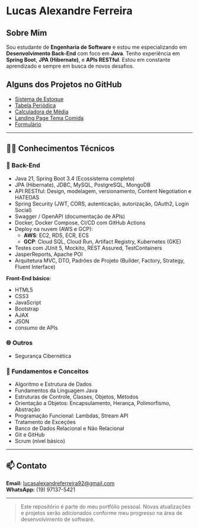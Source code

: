 # Lucas Alexandre Ferreira

## Sobre Mim

Sou estudante de **Engenharia de Software** e estou me especializando em **Desenvolvimento Back-End** com foco em **Java**. Tenho experiência em **Spring Boot**, **JPA (Hibernate)**, e **APIs RESTful**. Estou em constante aprendizado e sempre em busca de novos desafios.

## Alguns dos Projetos no GitHub  
- [Sistema de Estoque](https://github.com/Lucas-Alexandre-Ferreira/Sistema-de-Estoque)  
- [Tabela Periódica](https://github.com/Lucas-Alexandre-Ferreira/Tabela-periodica)  
- [Calculadora de Média](https://github.com/Lucas-Alexandre-Ferreira/Calculadora-media)  
- [Landing Page Tema Comida](https://github.com/Lucas-Alexandre-Ferreira/landing-page-tema-comida)  
- [Formulário](https://github.com/Lucas-Alexandre-Ferreira/Formulario)
---

## 👨‍💻 Conhecimentos Técnicos

### 🚀 Back-End
- Java 21, Spring Boot 3.4 (Ecossistema completo)
- JPA (Hibernate), JDBC, MySQL, PostgreSQL, MongoDB
- API RESTful: Design, modelagem, versionamento, Content Negotiation e HATEOAS
- Spring Security (JWT, CORS, autenticação, autorização, OAuth2, Login Social)
- Swagger / OpenAPI (documentação de APIs)
- Docker, Docker Compose, CI/CD com GitHub Actions
- Deploy na nuvem (AWS e GCP):
  - **AWS**: EC2, RDS, ECR, ECS
  - **GCP**: Cloud SQL, Cloud Run, Artifact Registry, Kubernetes (GKE)
- Testes com JUnit 5, Mockito, REST Assured, TestContainers
- JasperReports, Apache POI
- Arquitetura MVC, DTO, Padrões de Projeto (Builder, Factory, Strategy, Fluent Interface)

**Front-End básico**: 
- HTML5
- CSS3
- JavaScript
- Bootstrap
- AJAX
- JSON
- consumo de APIs

### 🌐 Outros
- Segurança Cibernética

### 🧠 Fundamentos e Conceitos
- Algoritmo e Estrutura de Dados
- Fundamentos da Linguagem Java
- Estruturas de Controle, Classes, Objetos, Métodos
- Orientação a Objetos: Encapsulamento, Herança, Polimorfismo, Abstração
- Programação Funcional: Lambdas, Stream API
- Tratamento de Exceções
- Banco de Dados Relacional e Não Relacional
- Git e GitHub
- Scrum (nível básico)

---

## 📫 Contato
**Email:** lucasalexandreferreira92@gmail.com  
**WhatsApp:** (19) 97137-5421

---

> Este repositório é parte do meu portfólio pessoal. Novas atualizações e projetos serão adicionados conforme meu progresso na área de desenvolvimento de software.

